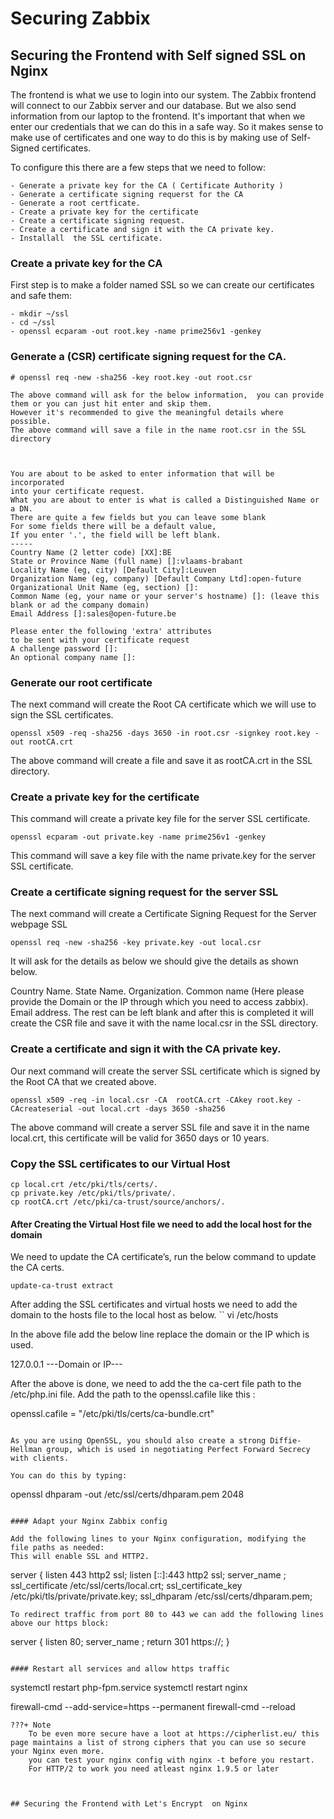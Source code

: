 # Securing Zabbix

## Securing the Frontend with Self signed SSL on Nginx

The frontend is what we use to login into our system. The Zabbix frontend will connect to our Zabbix server and our database. But we also send information from our laptop to the frontend. It's important that when we enter our credentials that we can do this in a safe way.
So it makes sense to make use of certificates and one way to do this is by making use of Self-Signed certificates.

To configure this there are a few steps that we need to follow:
```
- Generate a private key for the CA ( Certificate Authority )
- Generate a certificate signing requerst for the CA
- Generate a root certficate.
- Create a private key for the certificate
- Create a certificate signing request.
- Create a certificate and sign it with the CA private key.
- Installall  the SSL certificate.
```

### Create a private key for the CA

First step is to make a folder named SSL so we can create our certificates and safe them:

```
- mkdir ~/ssl
- cd ~/ssl
- openssl ecparam -out root.key -name prime256v1 -genkey
```

### Generate a (CSR) certificate signing request for the CA.

```
# openssl req -new -sha256 -key root.key -out root.csr

The above command will ask for the below information,  you can provide them or you can just hit enter and skip them.
However it's recommended to give the meaningful details where possible.
The above command will save a file in the name root.csr in the SSL directory



You are about to be asked to enter information that will be incorporated
into your certificate request.
What you are about to enter is what is called a Distinguished Name or a DN.
There are quite a few fields but you can leave some blank
For some fields there will be a default value,
If you enter '.', the field will be left blank.
-----
Country Name (2 letter code) [XX]:BE
State or Province Name (full name) []:vlaams-brabant
Locality Name (eg, city) [Default City]:Leuven
Organization Name (eg, company) [Default Company Ltd]:open-future
Organizational Unit Name (eg, section) []:
Common Name (eg, your name or your server's hostname) []: (leave this blank or ad the company domain)
Email Address []:sales@open-future.be

Please enter the following 'extra' attributes
to be sent with your certificate request
A challenge password []:
An optional company name []:
```

### Generate our root certificate

The next command will create the Root CA certificate which we will use to sign the SSL certificates.

```
openssl x509 -req -sha256 -days 3650 -in root.csr -signkey root.key -out rootCA.crt
```

The above command will create a file and save it as rootCA.crt in the SSL directory.

### Create a private key for the certificate

This command will create a private key file for the server SSL certificate.

```
openssl ecparam -out private.key -name prime256v1 -genkey
```

This command will save a key file with the name private.key for the server SSL certificate.

### Create a certificate signing request for the server SSL

The next command will create a Certificate Signing Request for the Server webpage SSL

```
openssl req -new -sha256 -key private.key -out local.csr
```
It will ask for the details as below we should give the details as shown below.

Country Name.
State Name.
Organization.
Common name (Here please provide the Domain or the IP through which you need to access zabbix).
Email address.
The rest can be left blank and after this is completed it will create the CSR file and save it with the name local.csr in the SSL directory.

### Create a certificate and sign it with the CA private key.

Our next command will create the server SSL certificate which is signed by the Root CA that we created above.

```
openssl x509 -req -in local.csr -CA  rootCA.crt -CAkey root.key -CAcreateserial -out local.crt -days 3650 -sha256
```

The above command will create a server SSL file and save it in the name local.crt, this certificate will be valid for 3650 days or 10 years.

### Copy the SSL certificates to our Virtual Host

```
cp local.crt /etc/pki/tls/certs/. 
cp private.key /etc/pki/tls/private/.
cp rootCA.crt /etc/pki/ca-trust/source/anchors/.
```
#### After Creating the Virtual Host file we need to add the local host for the domain

We need to update the CA certificate’s, run the below command to update the CA certs.
```
update-ca-trust extract
```

After adding the SSL certificates and virtual hosts we need to add the domain to the hosts file to the local host as below.
``
vi /etc/hosts

In the above file add the below line replace the domain or the IP which is used.

127.0.0.1  ---Domain or IP---

After the above is done, we need to add the the ca-cert file path to the /etc/php.ini file.
Add the path to the openssl.cafile like this :

openssl.cafile = "/etc/pki/tls/certs/ca-bundle.crt"
```

As you are using OpenSSL, you should also create a strong Diffie-Hellman group, which is used in negotiating Perfect Forward Secrecy with clients.

You can do this by typing:
```
openssl dhparam -out /etc/ssl/certs/dhparam.pem 2048
```

#### Adapt your Nginx Zabbix config

Add the following lines to your Nginx configuration, modifying the file paths as needed:
This will enable SSL and HTTP2.

```
server {
        listen          443 http2 ssl;
        listen          [::]:443 http2 ssl;
        server_name     <ip qddress>;
        ssl_certificate /etc/ssl/certs/local.crt;
        ssl_certificate_key /etc/pki/tls/private/private.key;
        ssl_dhparam /etc/ssl/certs/dhparam.pem;
```
To redirect traffic from port 80 to 443 we can add the following lines above our https block:

```
server {
       listen         80;
       server_name    <ip address>;
       return         301 https://<ip address>;
}
```

#### Restart all services and allow https traffic

```
systemctl restart php-fpm.service
systemctl restart nginx

firewall-cmd --add-service=https --permanent
firewall-cmd --reload
```
???+ Note
    To be even more secure have a loot at https://cipherlist.eu/ this page maintains a list of strong ciphers that you can use so secure your Nginx even more.
    you can test your nginx config with nginx -t before you restart.
    For HTTP/2 to work you need atleast nginx 1.9.5 or later



## Securing the Frontend with Let's Encrypt  on Nginx
